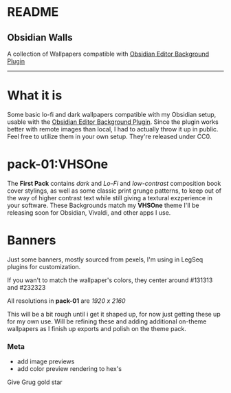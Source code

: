 # **README**
## Obsidian Walls
A collection of Wallpapers compatible with [Obsidian Editor Background Plugin](https://github.com/shmolf/obsidian-editor-background)

---

# What it is
Some basic lo-fi and dark wallpapers compatible with my Obsidian setup, usable with the [Obsidian Editor Background Plugin](https://github.com/shmolf/obsidian-editor-background). Since the plugin works better with remote images than local, I had to actually throw it up in public. Feel free to utilize them in your own setup. They're released under CC0.

# pack-01:VHSOne
The **First Pack** contains *dark* and *Lo-Fi* and *low-contrast* composition book cover stylings, as well as some classic print grunge patterns, to keep out of the way of higher contrast text while still giving a textural exzperience in your software. These Backgrounds match my **VHSOne** theme I'll be releasing soon for Obsidian, Vivaldi, and other apps I use.

# Banners
Just some banners, mostly sourced from pexels, I'm using in LegSeq plugins for customization.

If you wan't to match the wallpaper's colors, they center around #131313 and #232323

All resolutions in **pack-01** are *1920 x 2160*

This will be a bit rough until i get it shaped up, for now just getting these up for my own use. Will be refining these and adding additional on-theme wallpapers as I finish up exports and polish on the theme pack.

### Meta
 - add image previews
 - add color preview rendering to hex's

 Give Grug gold star
